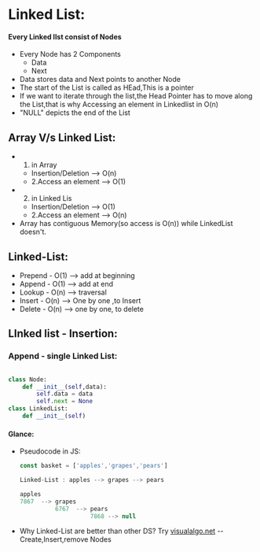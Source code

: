 # Linked List:

#### Every Linked lIst consist of Nodes
- Every Node has 2 Components
  - Data
  - Next
- Data stores data and Next points to another Node
- The start of the List is called as HEad,This is a pointer
- If we want to iterate through the list,the Head Pointer has to move along the List,that is why Accessing an element in Linkedlist in O(n)
- "NULL" depicts the end of the List

## Array V/s Linked List:
- 1. in Array  
  - Insertion/Deletion --> O(n)  
  - 2.Access an element --> O(1)
- 2. in Linked Lis 
  - Insertion/Deletion --> O(1) 
  -  2.Access an element --> O(n)
- Array has contiguous Memory(so access is O(n)) while LinkedList doesn't.


## Linked-List:
- Prepend - O(1) --> add at beginning
- Append - O(1)   --> add at end
- Lookup - O(n)  --> traversal
- Insert - O(n)  --> One by one ,to Insert
- Delete - O(n)   --> one by one, to delete

## LInked list - Insertion:
### Append - single Linked List:

```python

class Node:
    def __init__(self,data):
        self.data = data
        self.next = None
class LinkedList:
    def __init__(self)


```

#### Glance:
- Pseudocode in JS: 
  ```js
  const basket = ['apples','grapes','pears']

  Linked-List : apples --> grapes --> pears

  apples
  7867  --> grapes
            6767  --> pears
                      7868 --> null
  ```

- Why Linked-List are better than other DS?
 Try [visualalgo.net](https://visualalgo.net) -- Create,Insert,remove Nodes 